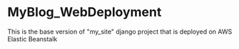 # MyBlog_WebDeployment
This is the base version of "my_site" django project that is deployed on AWS Elastic Beanstalk
